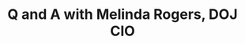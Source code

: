 ---
title: Q and A with Melinda Rogers, DOJ CIO
src: "https://player.vimeo.com/video/546661770?badge=0&autopause=0&player_id=0&app_id=58479"
---